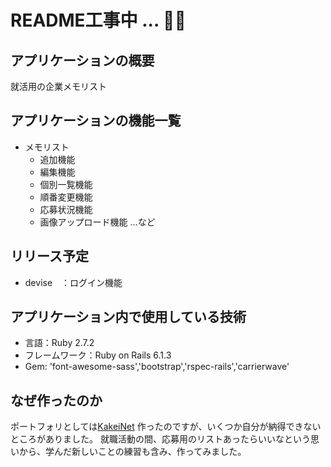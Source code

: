 # README工事中 ... :wrench::wrench:　


## アプリケーションの概要

就活用の企業メモリスト

## アプリケーションの機能一覧

- メモリスト
  - 追加機能
  - 編集機能
  - 個別一覧機能
  - 順番変更機能
  - 応募状況機能
  - 画像アップロード機能
...など

## リリース予定

-  devise　：ログイン機能


## アプリケーション内で使用している技術
- 言語：Ruby 2.7.2
- フレームワーク：Ruby on Rails 6.1.3
- Gem: 'font-awesome-sass','bootstrap','rspec-rails','carrierwave'

## なぜ作ったのか
ポートフォリとしては[KakeiNet](https://github.com/chen-196-hub/kakei_app) 作ったのですが、いくつか自分が納得できないところがありました。
就職活動の間、応募用のリストあったらいいなという思いから、学んだ新しいことの練習も含み、作ってみました。

